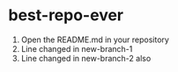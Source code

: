 # best-repo-ever
1. Open the README.md in your repository
2. Line changed in new-branch-1
3. Line changed in new-branch-2 also

